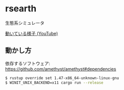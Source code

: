 # rsearth

生態系シミュレータ

[動いている様子 (YouTube)](https://youtu.be/n_lswqMPnwg)

## 動かし方

依存するソフトウェア: https://github.com/amethyst/amethyst#dependencies

```sh
$ rustup override set 1.47-x86_64-unknown-linux-gnu
$ WINIT_UNIX_BACKEND=x11 cargo run --release
```
